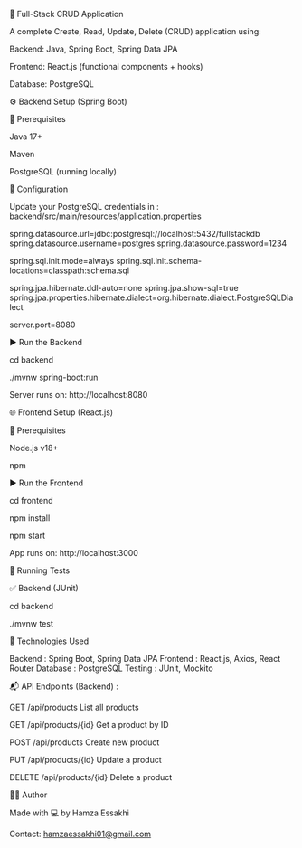 📘 Full-Stack CRUD Application

A complete Create, Read, Update, Delete (CRUD) application using:

Backend: Java, Spring Boot, Spring Data JPA

Frontend: React.js (functional components + hooks)

Database: PostgreSQL

⚙️ Backend Setup (Spring Boot)

📌 Prerequisites

Java 17+

Maven

PostgreSQL (running locally)

🔧 Configuration

Update your PostgreSQL credentials in : backend/src/main/resources/application.properties


spring.datasource.url=jdbc:postgresql://localhost:5432/fullstackdb
spring.datasource.username=postgres
spring.datasource.password=1234

spring.sql.init.mode=always
spring.sql.init.schema-locations=classpath:schema.sql

spring.jpa.hibernate.ddl-auto=none
spring.jpa.show-sql=true
spring.jpa.properties.hibernate.dialect=org.hibernate.dialect.PostgreSQLDialect

server.port=8080

▶️ Run the Backend

cd backend

./mvnw spring-boot:run

Server runs on: http://localhost:8080

🌐 Frontend Setup (React.js)

📌 Prerequisites

Node.js v18+

npm

▶️ Run the Frontend

cd frontend

npm install

npm start

App runs on: http://localhost:3000

🧪 Running Tests

✅ Backend (JUnit)


cd backend

./mvnw test

🧰 Technologies Used

Backend :	Spring Boot, Spring Data JPA
Frontend :	React.js, Axios, React Router
Database :	PostgreSQL
Testing :	JUnit, Mockito

📬 API Endpoints (Backend) :

GET	/api/products	List all products

GET	/api/products/{id}	Get a product by ID

POST	/api/products	Create new product

PUT	/api/products/{id}	Update a product

DELETE	/api/products/{id}	Delete a product

👨‍💻 Author

Made with 💻 by Hamza Essakhi

Contact: hamzaessakhi01@gmail.com